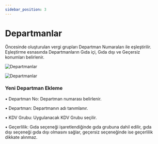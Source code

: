 ```yaml
---
sidebar_position: 3
---
```


# Departmanlar 

Öncesinde oluşturulan vergi grupları Departman Numaraları ile eşleştirilir. Eşleştirme esnasında Departmanların Gıda içi, Gıda dışı ve Geçersiz konumları belirlenir.

![Departmanlar](/img/moduller/departmanlar-1.png)

![Departmanlar](/img/moduller/departmanlar-2.png)


###	Yeni Departman Ekleme

•	Departman No: Departman numarası belirlenir.

•	Departman: Departmanın adı tanımlanır.

•	KDV Grubu: Uygulanacak KDV Grubu seçilir.

•	Geçerlilik: Gıda seçeneği işaretlendiğinde gıda grubuna dahil edilir, gıda dışı seçeneği gıda dışı olmasını sağlar, geçersiz seçeneğinde ise geçerlilik dikkate alınmaz. 
